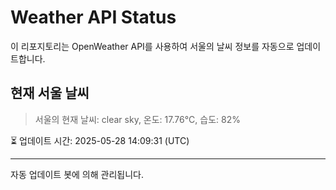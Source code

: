 
# Weather API Status

이 리포지토리는 OpenWeather API를 사용하여 서울의 날씨 정보를 자동으로 업데이트합니다.

## 현재 서울 날씨
> 서울의 현재 날씨: clear sky, 온도: 17.76°C, 습도: 82%

⏳ 업데이트 시간: 2025-05-28 14:09:31 (UTC)

---
자동 업데이트 봇에 의해 관리됩니다.
